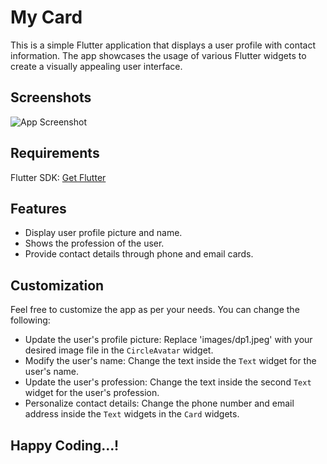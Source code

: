 
# My Card

This is a simple Flutter application that displays a user profile with contact information. The app showcases the usage of various Flutter widgets to create a visually appealing user interface.


## Screenshots

![App Screenshot](https://drive.google.com/file/d/1QsJdJOOOY9MsczvdZceRTputVWCXyJ77/view?usp=drive_link)


## Requirements
Flutter SDK: [Get Flutter](https://flutter.dev/docs/get-started/install)
## Features

- Display user profile picture and name.
- Shows the profession of the user.
- Provide contact details through phone and email cards.



## Customization
Feel free to customize the app as per your needs. You can change the following:

- Update the user's profile picture: Replace 'images/dp1.jpeg' with your desired image file in the `CircleAvatar` widget.
- Modify the user's name: Change the text inside the `Text` widget for the user's name.
- Update the user's profession: Change the text inside the second `Text` widget for the user's profession.
- Personalize contact details: Change the phone number and email address inside the `Text` widgets in the `Card` widgets.

## Happy Coding...!
